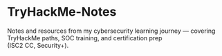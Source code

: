 # TryHackMe-Notes
Notes and resources from my cybersecurity learning journey — covering TryHackMe paths, SOC training, and certification prep (ISC2 CC, Security+).
